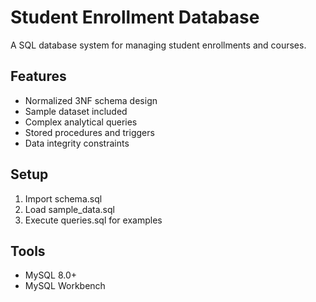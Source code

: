 # Student Enrollment Database

A SQL database system for managing student enrollments and courses.

## Features
- Normalized 3NF schema design
- Sample dataset included
- Complex analytical queries
- Stored procedures and triggers
- Data integrity constraints

## Setup
1. Import schema.sql
2. Load sample_data.sql
3. Execute queries.sql for examples

## Tools
- MySQL 8.0+
- MySQL Workbench
